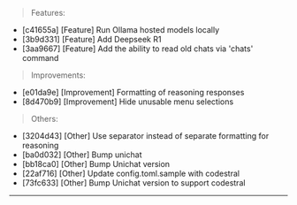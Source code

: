 > Features:
- [c41655a] [Feature] Run Ollama hosted models locally
- [3b9d331] [Feature] Add Deepseek R1
- [3aa9667] [Feature] Add the ability to read old chats via 'chats' command

> Improvements:
- [e01da9e] [Improvement] Formatting of reasoning responses
- [8d470b9] [Improvement] Hide unusable menu selections

> Others:
- [3204d43] [Other] Use separator instead of separate formatting for reasoning
- [ba0d032] [Other] Bump unichat
- [bb18ca0] [Other] Bump Unichat version
- [22af716] [Other] Update config.toml.sample with codestral
- [73fc633] [Other] Bump Unichat version to support codestral


---

